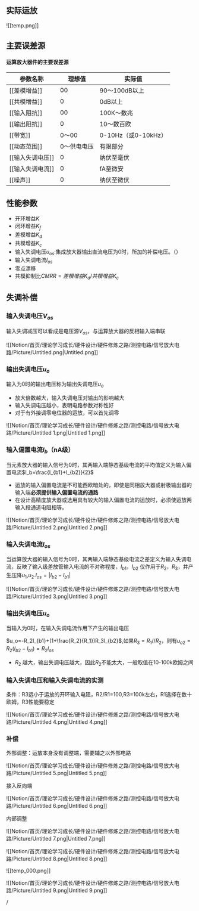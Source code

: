 ## 实际运放

![[temp.png]]

## 主要误差源

#### 运算放大器件的主要误差源

|参数名称|理想值|实际值|
|---|---|---|
|[[差模增益]]|00|90～100dB以上|
|[[共模增益]]|0|0dB以上|
|[[输入阻抗]]|00|100K～数兆|
|[[输出阻抗]]|0|10～数百欧|
|[[带宽]]|0～00|0-10Hz（或0-10kHz）|
|[[动态范围]]|0～供电电压|有限部分|
|[[输入失调电压]]|0|纳伏至毫伏|
|[[输入失调电流]]|0|fA至微安|
|[[噪声]]|0|纳伏至微伏|

  
  

## 性能参数

- 开环增益$K$﻿
- 闭环增益$K_f$﻿
- 差模增益$K_d$﻿
- 共模增益$K_c$﻿
- 输入失调电压$u_{os}$﻿:集成放大器输出直流电压为0时，所加的补偿电压。（）
- 输入失调电流$I_{os}$﻿
- 零点漂移
- 共模抑制比$CMRR=差模增益K_d/共模增益K_c$﻿

## 失调补偿

### 输入失调电压$V_{os}$﻿

输入失调减压可以看成是电压源$V_{os}$﻿，与运算放大器的反相输入端串联

  

![[Notion/首页/理论学习成长/硬件设计/硬件修炼之路/测控电路/信号放大电路/Picture/Untitled.png|Untitled.png]]

### 输出失调电压$u_o$﻿

输入为0时的输出电压称为输出失调电压$u_o$﻿

- 放大倍数越大，输入失调电压对输出的影响越大
- 输入失调电压越小，表明电路参数对称性好
- 对于有外接调零电位器的运放，可以首先调零

  

![[Notion/首页/理论学习成长/硬件设计/硬件修炼之路/测控电路/信号放大电路/Picture/Untitled 1.png|Untitled 1.png]]

### 输入偏置电流$I_b$﻿（nA级）

当元素放大器的输入信号为0时，其两输入端静态基级电流的平均值定义为输入偏置电流$I_b=\frac{I_{b1}+I_{b2}}{2}$﻿

- 运放的输入偏置电流是不可能西欧暗处的，即使是同相放大器或射极输出器的输入端**必须提供输入偏置电流的通路**
- 在设计高精度放大器或选用具有较大的输入偏置电流的运放时，必须使运放两输入段通道电阻相等。

![[Notion/首页/理论学习成长/硬件设计/硬件修炼之路/测控电路/信号放大电路/Picture/Untitled 2.png|Untitled 2.png]]

### 输入失调电流$I_{os}$﻿

当运算放大器的输入信号为0时，其两输入端静态基级电流之差定义为输入失调电流，反映了输入级差放管输入电流的不对称程度，$I_{b1}$﻿，$I_{b2}$﻿ 仅作用于$R_2$﻿，$R_3$﻿，并产生压降$u_1$﻿,$u_2$﻿.$I_{os}=|I_{b2}-I_{b1}|$﻿

  

![[Notion/首页/理论学习成长/硬件设计/硬件修炼之路/测控电路/信号放大电路/Picture/Untitled 3.png|Untitled 3.png]]

### 输出失调电压$u_o$﻿

当输入为0时，在输入失调电流作用下产生的输出电压

$u_o=-R_2I_{b1}+(1+\frac{R_2}{R_1})R_3I_{b2}$﻿,如果$R_3=R_1//R_2$﻿，则有$u_{o2}=R_2(I_{b2}-I_{b1})=R_2I_{os}$﻿

- $R_2$﻿ 越大，输出失调电压越大，因此$R_2$﻿不能太大，一般取值在10-100k欧姆之间

### 输入失调电压和输入失调电流的实测

条件：R3远小于运放的开环输入电阻，R2/R1=100,R3=100k左右，R1选择在数十欧姆，R3性能要稳定

![[Notion/首页/理论学习成长/硬件设计/硬件修炼之路/测控电路/信号放大电路/Picture/Untitled 4.png|Untitled 4.png]]

  

### 补偿

外部调整：运放本身没有调整端，需要辅之以外部电路

![[Notion/首页/理论学习成长/硬件设计/硬件修炼之路/测控电路/信号放大电路/Picture/Untitled 5.png|Untitled 5.png]]

接入反向端

![[Notion/首页/理论学习成长/硬件设计/硬件修炼之路/测控电路/信号放大电路/Picture/Untitled 6.png|Untitled 6.png]]

内部调整

  

![[Notion/首页/理论学习成长/硬件设计/硬件修炼之路/测控电路/信号放大电路/Picture/Untitled 7.png|Untitled 7.png]]

![[Notion/首页/理论学习成长/硬件设计/硬件修炼之路/测控电路/信号放大电路/Picture/Untitled 8.png|Untitled 8.png]]

  

  

  

![[temp_000.png]]

![[Notion/首页/理论学习成长/硬件设计/硬件修炼之路/测控电路/信号放大电路/Picture/Untitled 9.png|Untitled 9.png]]

  

/